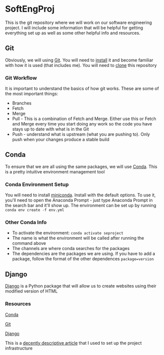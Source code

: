 # SoftEngProj
This is the git repository where we will work on our software engineering project. I will include some information that will be helpful for getting everything set up as well as some other helpful info and resources. 
## Git
Obviously, we will using [Git](https://docs.github.com/en/get-started/getting-started-with-git/set-up-git#using-git). You will need to [install](https://git-scm.com/downloads) it and become familiar with how it is used (that includes me).
You will need to [clone](https://docs.github.com/en/repositories/creating-and-managing-repositories/cloning-a-repository) this repository
### Git Workflow
It is important to understand the basics of how git works. These are some of the most important things: 
* Branches
* Fetch
* Merge
* Pull - This is a combination of Fetch and Merge. Either use this or Fetch and Merge every time you start doing any work so the code you have stays up to date with what is in the Git
* Push - understand what is upstream (what you are pushing to). Only push when your changes produce a stable build
## Conda
To ensure that we are all using the same packages, we will use [Conda](https://docs.anaconda.com/free/miniconda/index.html). This is a pretty intuitive environment management tool
### Conda Environment Setup
You will need to install [miniconda](https://docs.anaconda.com/free/miniconda/index.html). Install with the default options. To use it, you'll need to open the Anaconda Prompt - just type Anaconda Prompt in the search bar and it'll show up.
The environment can be set up by running `conda env create -f env.yml`
### Other Conda Info
* To activate the environment: `conda activate seproject`
* The name is what the environment will be called after running the command above
* The channels are where conda searches for the packages 
* The dependencies are the packages we are using. If you have to add a package, follow the format of the other dependences `package=version`
## Django
[Django](https://docs.djangoproject.com/en/5.0/) is a Python package that will allow us to create websites using their modified version of HTML
### Resources
[Conda](https://docs.anaconda.com/free/miniconda/index.html)  

[Git](https://docs.github.com/en/get-started/getting-started-with-git/set-up-git#using-git)

[Django](https://docs.djangoproject.com/en/5.0/)

This is a [decently descriptive article](https://medium.com/django-unleashed/django-project-structure-a-comprehensive-guide-4b2ddbf2b6b8) that I used to set up the project infrastructure